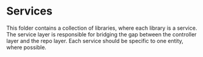 # Services
This folder contains a collection of libraries, where each library is a service. The service layer is responsible for bridging the gap between the controller layer and the repo layer. Each service should be specific to one entity, where possible.